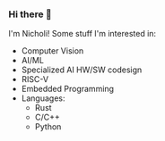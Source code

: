 ### Hi there 👋
I'm Nicholi!
Some stuff I'm interested in:
  - Computer Vision
  - AI/ML
  - Specialized AI HW/SW codesign
  - RISC-V
  - Embedded Programming
  - Languages:
    + Rust
    + C/C++
    + Python
    
<!--
**nicholicaron/nicholicaron** is a ✨ _special_ ✨ repository because its `README.md` (this file) appears on your GitHub profile.

Here are some ideas to get you started:

- 🔭 I’m currently working on ...
- 🌱 I’m currently learning ...
- 👯 I’m looking to collaborate on ...
- 🤔 I’m looking for help with ...
- 💬 Ask me about ...
- 📫 How to reach me: ...
- 😄 Pronouns: ...
- ⚡ Fun fact: ...
-->
